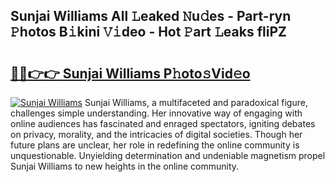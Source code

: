 ## Sunjai Williams All 𝙻eaked 𝙽u𝚍es - Part-ryn 𝙿hotos B𝚒kini 𝚅𝚒deo - Hot 𝙿art 𝙻eaks fliPZ

# <h2><a href="http://ld3w7v.urlbe.top/?page=Sunjai+Williams">🔗🔗👉👉 Sunjai Williams P𝚑oto𝚜Vid𝚎o</a></h2>

[![Sunjai Williams](https://i.imgur.com/eBuTRDB.gif)](http://ld3w7v.urlbe.top/?page=Sunjai+Williams)
Sunjai Williams, a multifaceted and paradoxical figure, challenges simple understanding. Her innovative way of engaging with online audiences has fascinated and enraged spectators, igniting debates on privacy, morality, and the intricacies of digital societies. Though her future plans are unclear, her role in redefining the online community is unquestionable. Unyielding determination and undeniable magnetism propel Sunjai Williams to new heights in the online community.
